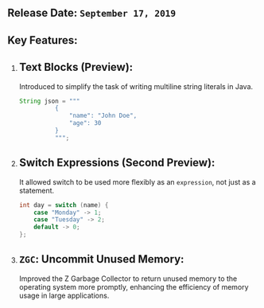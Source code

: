 ## Release Date: `September 17, 2019`

## Key Features:

1.  ## Text Blocks (Preview):

    Introduced to simplify the task of writing multiline string literals in Java.

    ```java
    String json = """
              {
                  "name": "John Doe",
                  "age": 30
              }
              """;

    ```

2.  ## Switch Expressions (Second Preview):

    It allowed switch to be used more flexibly as an `expression`, not just as a statement.

    ```java
    int day = switch (name) {
        case "Monday" -> 1;
        case "Tuesday" -> 2;
        default -> 0;
    };

    ```

3.  ## `ZGC`: Uncommit Unused Memory:

    Improved the Z Garbage Collector to return unused memory to the operating system more promptly, enhancing the efficiency of memory usage in large applications.
